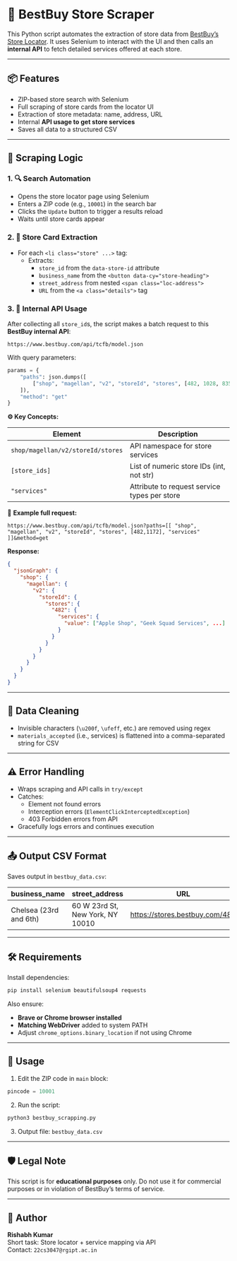 # 🏪 BestBuy Store Scraper

This Python script automates the extraction of store data from [BestBuy’s Store Locator](https://www.bestbuy.com/site/store-locator). It uses Selenium to interact with the UI and then calls an **internal API** to fetch detailed services offered at each store.

---

## 📦 Features

- ZIP-based store search with Selenium
- Full scraping of store cards from the locator UI
- Extraction of store metadata: name, address, URL
- Internal **API usage to get store services**
- Saves all data to a structured CSV

---

## 🧠 Scraping Logic

### 1. 🔍 Search Automation

- Opens the store locator page using Selenium
- Enters a ZIP code (e.g., `10001`) in the search bar
- Clicks the `Update` button to trigger a results reload
- Waits until store cards appear

### 2. 🧾 Store Card Extraction

- For each `<li class="store" ...>` tag:
  - Extracts:
    - `store_id` from the `data-store-id` attribute
    - `business_name` from the `<button data-cy="store-heading">`
    - `street_address` from nested `<span class="loc-address">`
    - `URL` from the `<a class="details">` tag

### 3. 🔌 Internal API Usage

After collecting all `store_id`s, the script makes a batch request to this **BestBuy internal API**:

```
https://www.bestbuy.com/api/tcfb/model.json
```

With query parameters:

```python
params = {
    "paths": json.dumps([
        ["shop", "magellan", "v2", "storeId", "stores", [482, 1028, 835, ...], "services"]
    ]),
    "method": "get"
}
```

**⚙️ Key Concepts:**

| Element         | Description                                      |
|----------------|--------------------------------------------------|
| `shop/magellan/v2/storeId/stores` | API namespace for store services         |
| `[store_ids]`   | List of numeric store IDs (int, not str)         |
| `"services"`    | Attribute to request service types per store     |

📌 **Example full request:**

```
https://www.bestbuy.com/api/tcfb/model.json?paths=[[ "shop", "magellan", "v2", "storeId", "stores", [482,1172], "services" ]]&method=get
```

**Response:**

```json
{
  "jsonGraph": {
    "shop": {
      "magellan": {
        "v2": {
          "storeId": {
            "stores": {
              "482": {
                "services": {
                  "value": ["Apple Shop", "Geek Squad Services", ...]
                }
              }
            }
          }
        }
      }
    }
  }
}
```

---

## 🧹 Data Cleaning

- Invisible characters (`\u200f`, `\ufeff`, etc.) are removed using regex
- `materials_accepted` (i.e., services) is flattened into a comma-separated string for CSV

---

## ⚠️ Error Handling

- Wraps scraping and API calls in `try/except`
- Catches:
  - Element not found errors
  - Interception errors (`ElementClickInterceptedException`)
  - 403 Forbidden errors from API
- Gracefully logs errors and continues execution

---

## 📤 Output CSV Format

Saves output in `bestbuy_data.csv`:

| business_name           | street_address                        | URL                             | materials_accepted                             |
|-------------------------|----------------------------------------|----------------------------------|------------------------------------------------|
| Chelsea (23rd and 6th)  | 60 W 23rd St, New York, NY 10010       | https://stores.bestbuy.com/482   | Apple Shop, Geek Squad Services, Trade-In ... |

---

## 🛠️ Requirements

Install dependencies:

```bash
pip install selenium beautifulsoup4 requests
```

Also ensure:

- **Brave or Chrome browser installed**
- **Matching WebDriver** added to system PATH
- Adjust `chrome_options.binary_location` if not using Chrome

---

## 🚀 Usage

1. Edit the ZIP code in `main` block:

```python
pincode = 10001
```

2. Run the script:

```bash
python3 bestbuy_scrapping.py
```

3. Output file: `bestbuy_data.csv`

---

## 🛡️ Legal Note

This script is for **educational purposes** only. Do not use it for commercial purposes or in violation of BestBuy’s terms of service.

---

## 👤 Author

**Rishabh Kumar**  
Short task: Store locator + service mapping via API  
Contact: `22cs3047@rgipt.ac.in`
